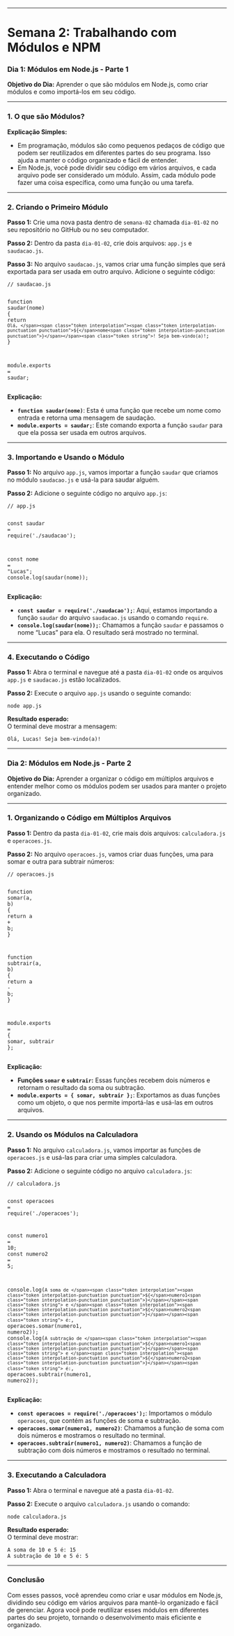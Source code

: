 <!DOCTYPE html>
<html>

<head>
  <meta charset="utf-8">
  <meta name="viewport" content="width=device-width, initial-scale=1.0">
  <title>Semana 2 - Dia 1 e 2</title>
  <link rel="stylesheet" href="https://stackedit.io/style.css" />
</head>

<body class="stackedit">
  <div class="stackedit__html"><hr>
<h1 id="semana-2-trabalhando-com-módulos-e-npm"><strong>Semana 2: Trabalhando com Módulos e NPM</strong></h1>
<h3 id="dia-1-módulos-em-node.js---parte-1"><strong>Dia 1: Módulos em Node.js - Parte 1</strong></h3>
<p><strong>Objetivo do Dia:</strong> Aprender o que são módulos em Node.js, como criar módulos e como importá-los em seu código.</p>
<hr>
<h3 id="o-que-são-módulos">1. <strong>O que são Módulos?</strong></h3>
<p><strong>Explicação Simples:</strong></p>
<ul>
<li>Em programação, módulos são como pequenos pedaços de código que podem ser reutilizados em diferentes partes do seu programa. Isso ajuda a manter o código organizado e fácil de entender.</li>
<li>Em Node.js, você pode dividir seu código em vários arquivos, e cada arquivo pode ser considerado um módulo. Assim, cada módulo pode fazer uma coisa específica, como uma função ou uma tarefa.</li>
</ul>
<hr>
<h3 id="criando-o-primeiro-módulo">2. <strong>Criando o Primeiro Módulo</strong></h3>
<p><strong>Passo 1:</strong> Crie uma nova pasta dentro de <code>semana-02</code> chamada <code>dia-01-02</code> no seu repositório no GitHub ou no seu computador.</p>
<p><strong>Passo 2:</strong> Dentro da pasta <code>dia-01-02</code>, crie dois arquivos: <code>app.js</code> e <code>saudacao.js</code>.</p>
<p><strong>Passo 3:</strong> No arquivo <code>saudacao.js</code>, vamos criar uma função simples que será exportada para ser usada em outro arquivo. Adicione o seguinte código:</p>
<pre class=" language-javascript"><code class="prism  language-javascript"><span class="token comment">// saudacao.js</span>

<span class="token keyword">function</span> <span class="token function">saudar</span><span class="token punctuation">(</span>nome<span class="token punctuation">)</span> <span class="token punctuation">{</span>
    <span class="token keyword">return</span> <span class="token template-string"><span class="token string">`Olá, </span><span class="token interpolation"><span class="token interpolation-punctuation punctuation">${</span>nome<span class="token interpolation-punctuation punctuation">}</span></span><span class="token string">! Seja bem-vindo(a)!`</span></span><span class="token punctuation">;</span>
<span class="token punctuation">}</span>

module<span class="token punctuation">.</span>exports <span class="token operator">=</span> saudar<span class="token punctuation">;</span>
</code></pre>
<p><strong>Explicação:</strong></p>
<ul>
<li><strong><code>function saudar(nome)</code></strong>: Esta é uma função que recebe um nome como entrada e retorna uma mensagem de saudação.</li>
<li><strong><code>module.exports = saudar;</code></strong>: Este comando exporta a função <code>saudar</code> para que ela possa ser usada em outros arquivos.</li>
</ul>
<hr>
<h3 id="importando-e-usando-o-módulo">3. <strong>Importando e Usando o Módulo</strong></h3>
<p><strong>Passo 1:</strong> No arquivo <code>app.js</code>, vamos importar a função <code>saudar</code> que criamos no módulo <code>saudacao.js</code> e usá-la para saudar alguém.</p>
<p><strong>Passo 2:</strong> Adicione o seguinte código no arquivo <code>app.js</code>:</p>
<pre class=" language-javascript"><code class="prism  language-javascript"><span class="token comment">// app.js</span>

<span class="token keyword">const</span> saudar <span class="token operator">=</span> <span class="token function">require</span><span class="token punctuation">(</span><span class="token string">'./saudacao'</span><span class="token punctuation">)</span><span class="token punctuation">;</span>

<span class="token keyword">const</span> nome <span class="token operator">=</span> <span class="token string">"Lucas"</span><span class="token punctuation">;</span>
console<span class="token punctuation">.</span><span class="token function">log</span><span class="token punctuation">(</span><span class="token function">saudar</span><span class="token punctuation">(</span>nome<span class="token punctuation">)</span><span class="token punctuation">)</span><span class="token punctuation">;</span>
</code></pre>
<p><strong>Explicação:</strong></p>
<ul>
<li><strong><code>const saudar = require('./saudacao');</code></strong>: Aqui, estamos importando a função <code>saudar</code> do arquivo <code>saudacao.js</code> usando o comando <code>require</code>.</li>
<li><strong><code>console.log(saudar(nome));</code></strong>: Chamamos a função <code>saudar</code> e passamos o nome “Lucas” para ela. O resultado será mostrado no terminal.</li>
</ul>
<hr>
<h3 id="executando-o-código">4. <strong>Executando o Código</strong></h3>
<p><strong>Passo 1:</strong> Abra o terminal e navegue até a pasta <code>dia-01-02</code> onde os arquivos <code>app.js</code> e <code>saudacao.js</code> estão localizados.</p>
<p><strong>Passo 2:</strong> Execute o arquivo <code>app.js</code> usando o seguinte comando:</p>
<pre class=" language-bash"><code class="prism  language-bash">node app.js
</code></pre>
<p><strong>Resultado esperado:</strong><br>
O terminal deve mostrar a mensagem:</p>
<pre><code>Olá, Lucas! Seja bem-vindo(a)!
</code></pre>
<hr>
<h3 id="dia-2-módulos-em-node.js---parte-2"><strong>Dia 2: Módulos em Node.js - Parte 2</strong></h3>
<p><strong>Objetivo do Dia:</strong> Aprender a organizar o código em múltiplos arquivos e entender melhor como os módulos podem ser usados para manter o projeto organizado.</p>
<hr>
<h3 id="organizando-o-código-em-múltiplos-arquivos">1. <strong>Organizando o Código em Múltiplos Arquivos</strong></h3>
<p><strong>Passo 1:</strong> Dentro da pasta <code>dia-01-02</code>, crie mais dois arquivos: <code>calculadora.js</code> e <code>operacoes.js</code>.</p>
<p><strong>Passo 2:</strong> No arquivo <code>operacoes.js</code>, vamos criar duas funções, uma para somar e outra para subtrair números:</p>
<pre class=" language-javascript"><code class="prism  language-javascript"><span class="token comment">// operacoes.js</span>

<span class="token keyword">function</span> <span class="token function">somar</span><span class="token punctuation">(</span>a<span class="token punctuation">,</span> b<span class="token punctuation">)</span> <span class="token punctuation">{</span>
    <span class="token keyword">return</span> a <span class="token operator">+</span> b<span class="token punctuation">;</span>
<span class="token punctuation">}</span>

<span class="token keyword">function</span> <span class="token function">subtrair</span><span class="token punctuation">(</span>a<span class="token punctuation">,</span> b<span class="token punctuation">)</span> <span class="token punctuation">{</span>
    <span class="token keyword">return</span> a <span class="token operator">-</span> b<span class="token punctuation">;</span>
<span class="token punctuation">}</span>

module<span class="token punctuation">.</span>exports <span class="token operator">=</span> <span class="token punctuation">{</span>
    somar<span class="token punctuation">,</span>
    subtrair
<span class="token punctuation">}</span><span class="token punctuation">;</span>
</code></pre>
<p><strong>Explicação:</strong></p>
<ul>
<li><strong>Funções <code>somar</code> e <code>subtrair</code>:</strong> Essas funções recebem dois números e retornam o resultado da soma ou subtração.</li>
<li><strong><code>module.exports = { somar, subtrair };</code></strong>: Exportamos as duas funções como um objeto, o que nos permite importá-las e usá-las em outros arquivos.</li>
</ul>
<hr>
<h3 id="usando-os-módulos-na-calculadora">2. <strong>Usando os Módulos na Calculadora</strong></h3>
<p><strong>Passo 1:</strong> No arquivo <code>calculadora.js</code>, vamos importar as funções de <code>operacoes.js</code> e usá-las para criar uma simples calculadora.</p>
<p><strong>Passo 2:</strong> Adicione o seguinte código no arquivo <code>calculadora.js</code>:</p>
<pre class=" language-javascript"><code class="prism  language-javascript"><span class="token comment">// calculadora.js</span>

<span class="token keyword">const</span> operacoes <span class="token operator">=</span> <span class="token function">require</span><span class="token punctuation">(</span><span class="token string">'./operacoes'</span><span class="token punctuation">)</span><span class="token punctuation">;</span>

<span class="token keyword">const</span> numero1 <span class="token operator">=</span> <span class="token number">10</span><span class="token punctuation">;</span>
<span class="token keyword">const</span> numero2 <span class="token operator">=</span> <span class="token number">5</span><span class="token punctuation">;</span>

console<span class="token punctuation">.</span><span class="token function">log</span><span class="token punctuation">(</span><span class="token template-string"><span class="token string">`A soma de </span><span class="token interpolation"><span class="token interpolation-punctuation punctuation">${</span>numero1<span class="token interpolation-punctuation punctuation">}</span></span><span class="token string"> e </span><span class="token interpolation"><span class="token interpolation-punctuation punctuation">${</span>numero2<span class="token interpolation-punctuation punctuation">}</span></span><span class="token string"> é:`</span></span><span class="token punctuation">,</span> operacoes<span class="token punctuation">.</span><span class="token function">somar</span><span class="token punctuation">(</span>numero1<span class="token punctuation">,</span> numero2<span class="token punctuation">)</span><span class="token punctuation">)</span><span class="token punctuation">;</span>
console<span class="token punctuation">.</span><span class="token function">log</span><span class="token punctuation">(</span><span class="token template-string"><span class="token string">`A subtração de </span><span class="token interpolation"><span class="token interpolation-punctuation punctuation">${</span>numero1<span class="token interpolation-punctuation punctuation">}</span></span><span class="token string"> e </span><span class="token interpolation"><span class="token interpolation-punctuation punctuation">${</span>numero2<span class="token interpolation-punctuation punctuation">}</span></span><span class="token string"> é:`</span></span><span class="token punctuation">,</span> operacoes<span class="token punctuation">.</span><span class="token function">subtrair</span><span class="token punctuation">(</span>numero1<span class="token punctuation">,</span> numero2<span class="token punctuation">)</span><span class="token punctuation">)</span><span class="token punctuation">;</span>
</code></pre>
<p><strong>Explicação:</strong></p>
<ul>
<li><strong><code>const operacoes = require('./operacoes');</code></strong>: Importamos o módulo <code>operacoes</code>, que contém as funções de soma e subtração.</li>
<li><strong><code>operacoes.somar(numero1, numero2)</code></strong>: Chamamos a função de soma com dois números e mostramos o resultado no terminal.</li>
<li><strong><code>operacoes.subtrair(numero1, numero2)</code></strong>: Chamamos a função de subtração com dois números e mostramos o resultado no terminal.</li>
</ul>
<hr>
<h3 id="executando-a-calculadora">3. <strong>Executando a Calculadora</strong></h3>
<p><strong>Passo 1:</strong> Abra o terminal e navegue até a pasta <code>dia-01-02</code>.</p>
<p><strong>Passo 2:</strong> Execute o arquivo <code>calculadora.js</code> usando o comando:</p>
<pre class=" language-bash"><code class="prism  language-bash">node calculadora.js
</code></pre>
<p><strong>Resultado esperado:</strong><br>
O terminal deve mostrar:</p>
<pre><code>A soma de 10 e 5 é: 15
A subtração de 10 e 5 é: 5
</code></pre>
<hr>
<h3 id="conclusão"><strong>Conclusão</strong></h3>
<p>Com esses passos, você aprendeu como criar e usar módulos em Node.js, dividindo seu código em vários arquivos para mantê-lo organizado e fácil de gerenciar. Agora você pode reutilizar esses módulos em diferentes partes do seu projeto, tornando o desenvolvimento mais eficiente e organizado.</p>
</div>
</body>

</html>
